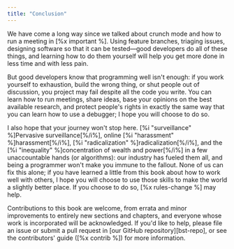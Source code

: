 ```yaml
---
title: "Conclusion"
---
```


We have come a long way since we talked about crunch mode and how to run a
meeting in [%x important %].  Using feature branches, triaging issues,
designing software so that it can be tested—good developers do all of these
things, and learning how to do them yourself will help you get more done in less
time and with less pain.

But good developers know that programming well isn't enough: if you work
yourself to exhaustion, build the wrong thing, or shut people out of discussion,
you project may fail despite all the code you write.  You can learn how to run
meetings, share ideas, base your opinions on the best available research, and
protect people's rights in exactly the same way that you can learn how to use a
debugger; I hope you will choose to do so.

I also hope that your journey won't stop here.  [%i "surveillance" %]Pervasive
surveillance[%/i%], online [%i "harassment" %]harassment[%/i%], [%i "radicalization" %]radicalization[%/i%], and the [%i "inequality" %]concentration of wealth and power[%/i%] in a few unaccountable
hands (or algorithms): our industry has fueled them all, and being a programmer
won't make you immune to the fallout.  None of us can fix this alone; if you
have learned a little from this book about how to work well with others, I hope
you will choose to use those skills to make the world a slightly better place.
If you choose to do so, [%x rules-change %] may help.

Contributions to this book are welcome, from errata and minor improvements to
entirely new sections and chapters, and everyone whose work is incorporated will
be acknowledged.  If you'd like to help, please file an issue or submit a pull
request in [our GitHub repository][bst-repo], or see the contributors' guide
([%x contrib %]) for more information.
